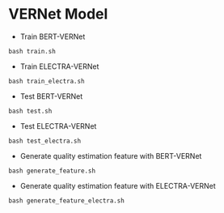 # VERNet Model
* Train BERT-VERNet
```
bash train.sh
```
* Train ELECTRA-VERNet
```
bash train_electra.sh
```
* Test BERT-VERNet
```
bash test.sh
```
* Test ELECTRA-VERNet
```
bash test_electra.sh
```
* Generate quality estimation feature with BERT-VERNet
```
bash generate_feature.sh
```
* Generate quality estimation feature with ELECTRA-VERNet
```
bash generate_feature_electra.sh
```
